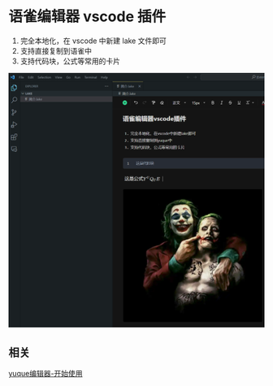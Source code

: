 # 语雀编辑器 vscode 插件

1. 完全本地化，在 vscode 中新建 lake 文件即可
2. 支持直接复制到语雀中
3. 支持代码块，公式等常用的卡片

![示例图](assets/image.png)

## 相关

[yuque编辑器-开始使用](https://www.yuque.com/yuque/developer/gfoax065u2v72isu)
